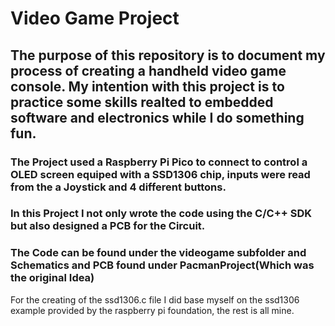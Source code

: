 # Video Game Project
## The purpose of this repository is to document my process of creating a handheld video game console. My intention with this project is to practice some skills realted to embedded software and electronics while I do something fun.
### The Project used a Raspberry Pi Pico to connect to control a OLED screen equiped with a SSD1306 chip, inputs were read from the a Joystick and 4 different buttons.
### In this Project I not only wrote the code using the C/C++ SDK but also designed a PCB for the Circuit. 
### The Code can be found under the videogame subfolder and Schematics and PCB found under PacmanProject(Which was the original Idea)
For the creating of the ssd1306.c file I did base myself on the ssd1306 example provided by the raspberry pi foundation, the rest is all mine.

